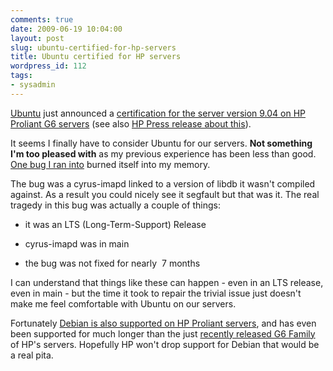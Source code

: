 ```yaml
---
comments: true
date: 2009-06-19 10:04:00
layout: post
slug: ubuntu-certified-for-hp-servers
title: Ubuntu certified for HP servers
wordpress_id: 112
tags:
- sysadmin
---
```


[Ubuntu](http://www.ubuntu.com) just announced a [certification for the server version 9.04 on HP Proliant G6 servers](http://www.ubuntu.com/news/hp-proliant-servers-certified-ubuntu) (see also [HP Press release about this](http://h18004.www1.hp.com/products/servers/platforms/new.html?psn=servers)).

It seems I finally have to consider Ubuntu for our servers. **Not something I'm too pleased with** as my previous experience has been less than good. [One bug I ran into](https://launchpad.net/ubuntu/+source/cyrus-imapd-2.2/+bug/67111) burned itself into my memory.

The bug was a cyrus-imapd linked to a version of libdb it wasn't compiled against. As a result you could nicely see it segfault but that was it. The real tragedy in this bug was actually a couple of things:



	
  * it was an LTS (Long-Term-Support) Release

	
  * cyrus-imapd was in main

	
  * the bug was not fixed for nearly  7 months


I can understand that things like these can happen - even in an LTS release, even in main - but the time it took to repair the trivial issue just doesn't make me feel comfortable with Ubuntu on our servers.

Fortunately [Debian is also supported on HP Proliant servers](http://h20219.www2.hp.com/services/cache/442406-0-0-225-121.html), and has even been supported for much longer than the just [recently released G6 Family](http://h18006.www1.hp.com/products/servers/platforms/new.html) of HP's servers. Hopefully HP won't drop support for Debian that would be a real pita.
